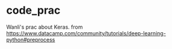 # code_prac

Wanli's prac about Keras. 
from
https://www.datacamp.com/community/tutorials/deep-learning-python#preprocess
